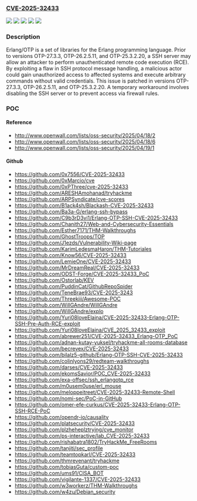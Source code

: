### [CVE-2025-32433](https://cve.mitre.org/cgi-bin/cvename.cgi?name=CVE-2025-32433)
![](https://img.shields.io/static/v1?label=Product&message=otp&color=blue)
![](https://img.shields.io/static/v1?label=Version&message=%3C%20OTP-25.3.2.20%20&color=brightgreen)
![](https://img.shields.io/static/v1?label=Version&message=%3E%3D%20OTP-26.0-rc1%2C%20%3C%20OTP-26.2.5.11%20&color=brightgreen)
![](https://img.shields.io/static/v1?label=Version&message=%3E%3D%20OTP-27.0-rc1%2C%20%3C%20OTP-27.3.3%20&color=brightgreen)
![](https://img.shields.io/static/v1?label=Vulnerability&message=CWE-306%3A%20Missing%20Authentication%20for%20Critical%20Function&color=brightgreen)

### Description

Erlang/OTP is a set of libraries for the Erlang programming language. Prior to versions OTP-27.3.3, OTP-26.2.5.11, and OTP-25.3.2.20, a SSH server may allow an attacker to perform unauthenticated remote code execution (RCE). By exploiting a flaw in SSH protocol message handling, a malicious actor could gain unauthorized access to affected systems and execute arbitrary commands without valid credentials. This issue is patched in versions OTP-27.3.3, OTP-26.2.5.11, and OTP-25.3.2.20. A temporary workaround involves disabling the SSH server or to prevent access via firewall rules.

### POC

#### Reference
- http://www.openwall.com/lists/oss-security/2025/04/18/2
- http://www.openwall.com/lists/oss-security/2025/04/18/6
- http://www.openwall.com/lists/oss-security/2025/04/19/1

#### Github
- https://github.com/0x7556/CVE-2025-32433
- https://github.com/0xMarcio/cve
- https://github.com/0xPThree/cve-2025-32433
- https://github.com/ARESHAmohanad/tryhackme
- https://github.com/ARPSyndicate/cve-scores
- https://github.com/B1ack4sh/Blackash-CVE-2025-32433
- https://github.com/Ba3a-G/erlang-ssh-bypass
- https://github.com/C9b3rD3vi1/Erlang-OTP-SSH-CVE-2025-32433
- https://github.com/Chanith27/Web-and-Cybersecurity-Essentials
- https://github.com/Esther7171/THM-Walkthroughs
- https://github.com/GhostTroops/TOP
- https://github.com/J1ezds/Vulnerability-Wiki-page
- https://github.com/KarimLedesmaHaron/THM-Tutoriales
- https://github.com/Know56/CVE-2025-32433
- https://github.com/LemieOne/CVE-2025-32433
- https://github.com/MrDreamReal/CVE-2025-32433
- https://github.com/ODST-Forge/CVE-2025-32433_PoC
- https://github.com/Ostorlab/KEV
- https://github.com/PuddinCat/GithubRepoSpider
- https://github.com/TeneBrae93/CVE-2025-3243
- https://github.com/Threekiii/Awesome-POC
- https://github.com/WillGAndre/WillGAndre
- https://github.com/WillGAndre/explo
- https://github.com/Yuri08loveElaina/CVE-2025-32433-Erlang-OTP-SSH-Pre-Auth-RCE-exploit
- https://github.com/Yuri08loveElaina/CVE_2025_32433_exploit
- https://github.com/abrewer251/CVE-2025-32433_Erlang-OTP_PoC
- https://github.com/adnan-kutay-yuksel/tryhackme-all-rooms-database
- https://github.com/becrevex/CVE-2025-32433
- https://github.com/bilalz5-github/Erlang-OTP-SSH-CVE-2025-32433
- https://github.com/colinlyons29/redteam-walkthroughs
- https://github.com/darses/CVE-2025-32433
- https://github.com/ekomsSavior/POC_CVE-2025-32433
- https://github.com/exa-offsec/ssh_erlangotp_rce
- https://github.com/m0usem0use/erl_mouse
- https://github.com/meloppeitreet/CVE-2025-32433-Remote-Shell
- https://github.com/nomi-sec/PoC-in-GitHub
- https://github.com/omer-efe-curkus/CVE-2025-32433-Erlang-OTP-SSH-RCE-PoC
- https://github.com/opendr-io/causality
- https://github.com/platsecurity/CVE-2025-32433
- https://github.com/plzheheplztrying/cve_monitor
- https://github.com/ps-interactive/lab_CVE-2025-32433
- https://github.com/rishabatra1802/TryHackMe_FreeRooms
- https://github.com/tanjiti/sec_profile
- https://github.com/teamtopkarl/CVE-2025-32433
- https://github.com/thmrevenant/tryhackme
- https://github.com/tobiasGuta/custom-poc
- https://github.com/ums91/CISA_BOT
- https://github.com/vigilante-1337/CVE-2025-32433
- https://github.com/w3workerz/THM-Walkthroughs
- https://github.com/w4zu/Debian_security

